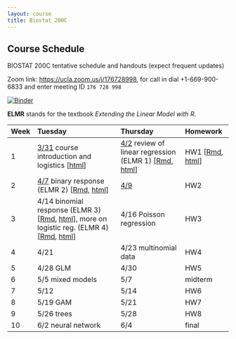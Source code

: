 ```yaml
---
layout: course
title: Biostat 200C
---
```


## Course Schedule

BIOSTAT 200C tentative schedule and handouts (expect frequent updates)

Zoom link: <https://ucla.zoom.us/j/176728998>, for call in dial +1-669-900-6833 and enter meeting ID `176 728 998`

[![Binder](https://mybinder.org/badge_logo.svg)](https://mybinder.org/v2/gh/ucla-biostat-200c-2020spring/ucla-biostat-200c-2020spring.github.io/master?urlpath=rstudio)

**ELMR** stands for the textbook _Extending the Linear Model with R_. 

| Week | Tuesday | Thursday | Homework |  
|:-----------|:-----------|:------------|:------------|  
| 1 | [3/31](https://ucla-biostat-200c-2020spring.github.io/biostat200cspring2020/2020/03/31/week1-day1.html) course introduction and logistics \[[html](../slides/01-intro/intro.html)\] | [4/2](https://ucla-biostat-200c-2020spring.github.io/biostat200cspring2020/2020/04/02/week1-day2.html) review of linear regression (ELMR 1) \[[Rmd](https://raw.githubusercontent.com/ucla-biostat-200c-2020spring/ucla-biostat-200c-2020spring.github.io/master/slides/02-lm/lm.Rmd), [html](../slides/02-lm/lm.html)\] | HW1 \[[Rmd](https://raw.githubusercontent.com/ucla-biostat-200c-2020spring/ucla-biostat-200c-2020spring.github.io/master/hw/hw1/hw1.Rmd), [html](../hw/hw1/hw1.html)\] |  
| 2 | [4/7](https://ucla-biostat-200c-2020spring.github.io/biostat200cspring2020/2020/04/07/week2-day1.html) binary response (ELMR 2) \[[Rmd](https://raw.githubusercontent.com/ucla-biostat-200c-2020spring/ucla-biostat-200c-2020spring.github.io/master/slides/03-binary/binary.Rmd), [html](../slides/03-binary/binary.html)\] | [4/9](https://ucla-biostat-200c-2020spring.github.io/biostat200cspring2020/2020/04/09/week2-day2.html) | HW2 |  
| 3 | 4/14 binomial response (ELMR 3) \[[Rmd](https://raw.githubusercontent.com/ucla-biostat-200c-2020spring/ucla-biostat-200c-2020spring.github.io/master/slides/04-binomial/binomial.Rmd), [html](../slides/04-binomial/binomial.html)\], more on logistic reg. (ELMR 4) \[[Rmd](https://raw.githubusercontent.com/ucla-biostat-200c-2020spring/ucla-biostat-200c-2020spring.github.io/master/slides/05-otherlogistic/otherlogistic.Rmd), [html](../slides/05-otherlogistic/otherlogistic.html)\]  | 4/16 Poisson regression | HW3 |  
| 4 | 4/21 | 4/23 multinomial data | HW4 |
| 5 | 4/28 GLM | 4/30 | HW5 |
| 6 | 5/5 mixed models | 5/7 | midterm | 
| 7 | 5/12 | 5/14 | HW6 |  
| 8 | 5/19 GAM | 5/21 | HW7 |  
| 9 | 5/26 trees | 5/28 | HW8 |  
| 10 | 6/2 neural network | 6/4 | final |  
